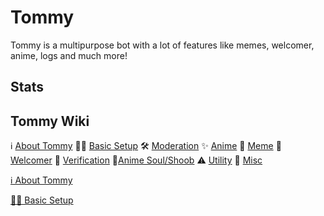 # Tommy
Tommy is a multipurpose bot with a lot of features like memes, welcomer, anime, logs and much more!

## Stats

## Tommy Wiki
 ℹ [About Tommy](https://lazybuds.xyz/tommy) 
👷‍♀️ [Basic Setup](https://lazybuds.xyz/tommy)
🛠 [Moderation](https://lazybuds.xyz/tommy)
✨ [Anime](https://lazybuds.xyz/tommy)
🐸 [Meme](https://lazybuds.xyz/tommy)
👋 [Welcomer](https://lazybuds.xyz/tommy)
🚦 [Verification](https://lazybuds.xyz/tommy)
🦊[Anime Soul/Shoob](https://lazybuds.xyz/tommy)
⚠ [Utility](https://lazybuds.xyz/tommy)
🏒 [Misc](https://lazybuds.xyz/tommy)

<p><a href="https://lazybuds.xyz./tommy"> ℹ About Tommy</a></p>
<p><a href="https://lazybuds.xyz./tommy">👷‍♀️ Basic Setup</a></p>
